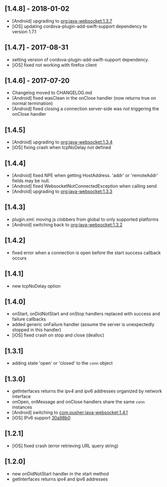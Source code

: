## [1.4.8] - 2018-01-02

- [Android] upgrading to [org:java-websocket:1.3.7](https://github.com/TooTallNate/Java-WebSocket)
- [iOS] updating cordova-plugin-add-swift-support dependency to version 1.7.1

## [1.4.7] - 2017-08-31

- setting version of cordova-plugin-add-swift-support dependency.
- [iOS] fixed not working with firefox client

## [1.4.6] - 2017-07-20

- Changelog moved to CHANGELOG.md
- [Android] fixed wasClean in the onClose handler (now returns true on normal termination)
- [Android] fixed closing a connection server-side was not triggering the onClose handler

## [1.4.5]

- [Android] upgrading to [org:java-websocket:1.3.4](https://github.com/TooTallNate/Java-WebSocket)
- [iOS] fixing crash when tcpNoDelay not defined

## [1.4.4]

- [Android] fixed NPE when getting HostAddress. 'addr' or 'remoteAddr' fields may be null.
- [Android] fixed WebsocketNotConnectedException when calling send
- [Android] upgrading to [org:java-websocket:1.3.3](https://github.com/TooTallNate/Java-WebSocket)

## [1.4.3]

- plugin.xml: moving js clobbers from global to only supported platforms
- [Android] switching back to [org:java-websocket:1.3.2](https://github.com/TooTallNate/Java-WebSocket)

## [1.4.2]

- fixed error when a connection is open before the start success callback occurs

## [1.4.1]

- new tcpNoDelay option

## [1.4.0]

- onStart, onDidNotStart and onStop handlers replaced with success and failure callbacks
- added generic onFailure handler (assume the server is unexpectedly stopped in this handler)
- [iOS] fixed crash on stop and close (dealloc)

## [1.3.1]

- adding state 'open' or 'closed' to the `conn` object

## [1.3.0]

- getInterfaces returns the ipv4 and ipv6 addresses organized by network interface
- onOpen, onMessage and onClose handlers share the same `conn` instances
- [Android] switching to [com.pusher:java-websocket:1.4.1](https://github.com/pusher/java-websocket)
- [iOS] IPv6 support [30a98b0](https://github.com/couchbasedeps/PocketSocket/commit/30a98b0c62763e11ee5b3e7097a8c8b4b66674f9)


## [1.2.1]

- [iOS] fixed crash (error retrieving URL query string)

## [1.2.0]

- new onDidNotStart handler in the start method
- getInterfaces returns ipv4 and ipv6 addresses